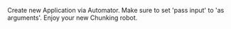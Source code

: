 Create new Application via Automator. Make sure to set 'pass input' to 'as arguments'. Enjoy your new Chunking robot. 